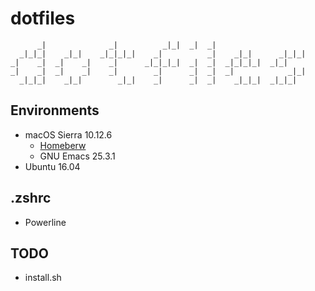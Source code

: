 # dotfiles

```
      _|              _|          _|_|  _|  _|
  _|_|_|    _|_|    _|_|_|_|    _|          _|    _|_|      _|_|_|
_|    _|  _|    _|    _|      _|_|_|_|  _|  _|  _|_|_|_|  _|_|
_|    _|  _|    _|    _|        _|      _|  _|  _|            _|_|
  _|_|_|    _|_|        _|_|    _|      _|  _|    _|_|_|  _|_|_|

```

## Environments
- macOS Sierra 10.12.6
  - [Homeberw](https://brew.sh/index_ja.html)
  - GNU Emacs 25.3.1
- Ubuntu 16.04

## .zshrc
- Powerline

## TODO
- install.sh
